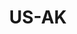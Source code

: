 ---
post_id:    2021-US-AK
title:      US-AK
images:
  - ext:    00.jpg
    asp:    4-5
    dim:    33
    dir:    v
---
